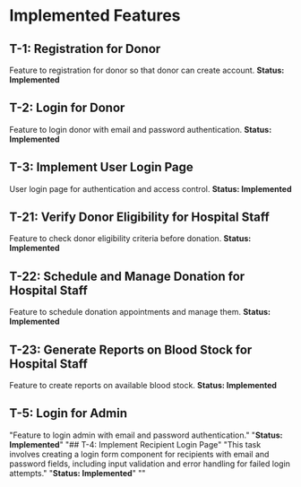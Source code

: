 # Implemented Features

## T-1: Registration for Donor
Feature to registration for donor so that donor can create account.
**Status: Implemented**

## T-2: Login for Donor
Feature to login donor with email and password authentication.
**Status: Implemented**

## T-3: Implement User Login Page
User login page for authentication and access control.
**Status: Implemented**

## T-21: Verify Donor Eligibility for Hospital Staff
Feature to check donor eligibility criteria before donation.
**Status: Implemented**
## T-22: Schedule and Manage Donation for Hospital Staff
Feature to schedule donation appointments and manage them.
**Status: Implemented**
## T-23: Generate Reports on Blood Stock for Hospital Staff
Feature to create reports on available blood stock.
**Status: Implemented**
## T-5: Login for Admin
"Feature to login admin with email and password authentication." 
"**Status: Implemented**" 
"## T-4: Implement Recipient Login Page" 
"This task involves creating a login form component for recipients with email and password fields, including input validation and error handling for failed login attempts." 
"**Status: Implemented**" 
"" 
